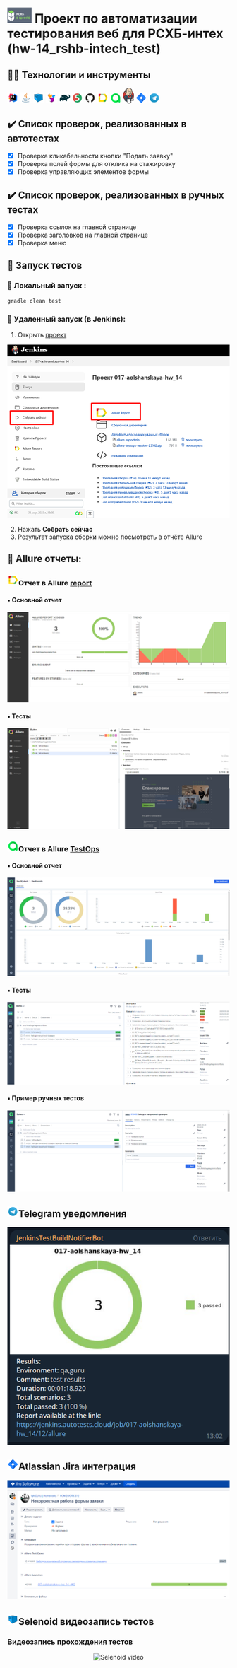 # <a href="https://rshbdigital.ru/stage"><img src="media/logo/rshb_logo.png" width="55" height="35"/></a> Проект по автоматизации тестирования веб для РСХБ-интех (hw-14_rshb-intech_test)

## :technologist: Технологии и инструменты

<p  align="center">

<code><img width="5%" title="IntelliJ IDEA" src="media/logo/Idea.svg"></code>
<code><img width="5%" title="Java" src="media/logo/Java.svg"></code>
<code><img width="5%" title="Selenoid" src="media/logo/Selenoid.svg"></code>
<code><img width="5%" title="Selenide" src="media/logo/Selenide.svg"></code>
<code><img width="5%" title="Gradle" src="media/logo/Gradle.svg"></code>
<code><img width="5%" title="Junit5" src="media/logo/Junit5.svg"></code>
<code><img width="5%" title="GitHub" src="media/logo/GitHub.svg"></code>
<code><img width="5%" title="Allure Report" src="media/logo/Allure.svg"></code>
<code><img width="5%" title="Allure TestOps" src="media/logo/Allure_TO.svg"></code>
<code><img width="5%" title="Jenkins" src="media/logo/Jenkins_logo.svg"></code>
<code><img width="5%" title="Jira" src="media/logo/Jira.svg"></code>
<code><img width="5%" title="Telegram" src="media/logo/Telegram.svg"></code>
</p>

## :heavy_check_mark: Список проверок, реализованных в автотестах

- [x] Проверка кликабельности кнопки "Подать заявку"
- [x] Проверка полей формы для отклика на стажировку
- [x] Проверка управляющих элементов формы 

## :heavy_check_mark: Список проверок, реализованных в ручных тестах

- [x] Проверка ссылок на главной странице
- [x] Проверка заголовков на главной странице
- [x] Проверка меню

## :rocket: Запуск тестов

###  :rocket: Локальный запуск :
```bash
gradle clean test
```

###  :rocket: Удаленный запуск (в Jenkins):
1. Открыть <a target="_blank" href="https://jenkins.autotests.cloud/job/017-aolshanskaya-hw_14/">проект</a>

![This is an image](/media/video/Jenkins.png)

2. Нажать **Собрать сейчас**
3. Результат запуска сборки можно посмотреть в отчёте Allure

## :triangular_flag_on_post: Allure отчеты:

### <img src="media/logo/Allure.svg" width="25" height="25"  alt="Allure"/>Отчет в Allure</a> <a target="_blank" href="https://jenkins.autotests.cloud/job/017-aolshanskaya-hw_14/12/allure/"> report</a>

#### :black_small_square: Основной отчет
<p align="center">
<img title="Allure Report Dashboards" src="/media/video/AllureReport.png">
</p>

#### :black_small_square: Тесты
<p align="center">
<img title="Allure Report Tests" src="/media/video/AllureReportTest.png">
</p>

### <img src="media/logo/Allure_TO.svg" width="25" height="25"  alt="Allure TestOps"/>Отчет в Allure</a> <a target="_blank" href="https://allure.autotests.cloud/jobrun/19967"> TestOps</a>

#### :black_small_square: Основной отчет
<p align="center">
<img title="Allure TestOps Dashboards" src="/media/video/AllureTestOpsDashboards.png">
</p>

#### :black_small_square: Тесты
<p align="center">
<img title="Allure TestOps Tests" src="/media/video/AllureTestOpsTests.png">
</p>

#### :black_small_square: Пример ручных тестов
<p align="center">
  <img title="Allure TestOps manual tests" src="media/video/AllureTestOps_draftTest.png">
</p>

## <img src="media/logo/Telegram.svg" width="25" height="25"  alt="Telegram"/>Telegram уведомления</a>

<p align="center">
<img title="Allure Overview Dashboard" src="media/video/telegramBot.png">
</p>

## <img src="media/logo/Jira.svg" width="25" height="25" alt="Jira"/>Atlassian Jira интеграция</a>
<p align="center">
  <img title="Allure TestOps overview" src="media/video/JiraScreen.png">
</p>

##  <img src="media/logo/Selenoid.svg" width="25" height="25" alt="Selenoid"/>Selenoid видеозапись тестов</a>
### Видеозапись прохождения тестов
<p align="center">
  <img title="Selenoid video" src="media/video/SelenoidVideo.gif">
</p>
